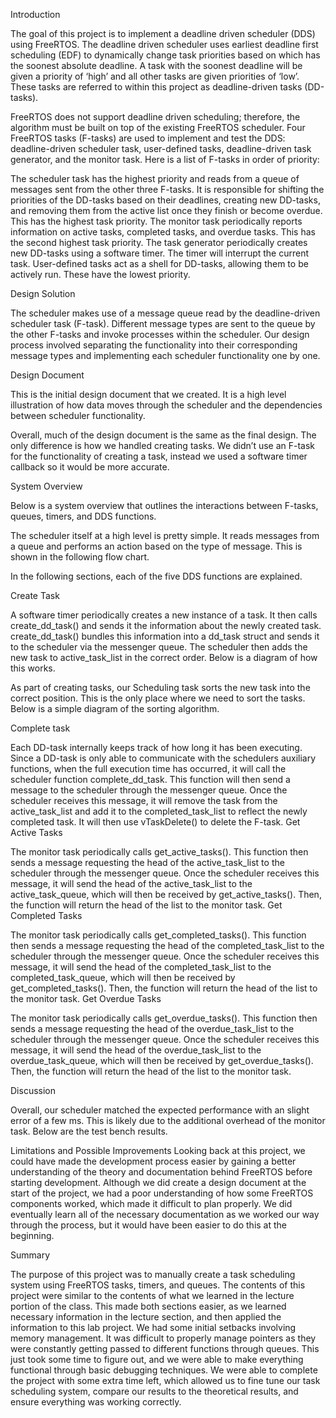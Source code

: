 Introduction

The goal of this project is to implement a deadline driven scheduler (DDS) using FreeRTOS. The deadline driven scheduler uses earliest deadline first scheduling (EDF) to dynamically change task priorities based on which has the soonest absolute deadline. A task with the soonest deadline will be given a priority of ‘high’ and all other tasks are given priorities of ‘low’. These tasks are referred to within this project as deadline-driven tasks (DD-tasks).

FreeRTOS does not support deadline driven scheduling; therefore, the algorithm must be built on top of the existing FreeRTOS scheduler. Four FreeRTOS tasks (F-tasks) are used to implement and test the DDS: deadline-driven scheduler task, user-defined tasks, deadline-driven task generator, and the monitor task. Here is a list of F-tasks in order of priority:

The scheduler task has the highest priority and reads from a queue of messages sent from the other three F-tasks. It is responsible for shifting the priorities of the DD-tasks based on their deadlines, creating new DD-tasks, and removing them from the active list once they finish or become overdue. This has the highest task priority.
The monitor task periodically reports information on active tasks, completed tasks, and overdue tasks. This has the second highest task priority.
The task generator periodically creates new DD-tasks using a software timer. The timer will interrupt the current task.
User-defined tasks act as a shell for DD-tasks, allowing them to be actively run. These have the lowest priority.

Design Solution 

The scheduler makes use of a message queue read by the deadline-driven scheduler task (F-task). Different message types are sent to the queue by the other F-tasks and invoke processes within the scheduler. Our design process involved separating the functionality into their corresponding message types and implementing each scheduler functionality one by one. 

Design Document

This is the initial design document that we created. It is a high level illustration of how data moves through the scheduler and the dependencies between scheduler functionality.

Overall, much of the design document is the same as the final design. The only difference is how we handled creating tasks. We didn’t use an F-task for the functionality of creating a task, instead we used a software timer callback so it would be more accurate.

System Overview

Below is a system overview that outlines the interactions between F-tasks, queues, timers, and DDS functions.

The scheduler itself at a high level is pretty simple. It reads messages from a queue and performs an action based on the type of message. This is shown in the following flow chart. 

In the following sections, each of the five DDS functions are explained. 

Create Task

A software timer periodically creates a new instance of a task. It then calls create_dd_task() and sends it the information about the newly created task. create_dd_task() bundles this information into a dd_task struct and sends it to the scheduler via the messenger queue. The scheduler then adds the new task to active_task_list in the correct order. Below is a diagram of how this works.

As part of creating tasks, our Scheduling task sorts the new task into the correct position. This is the only place where we need to sort the tasks. Below is a simple diagram of the sorting algorithm. 

Complete task

Each DD-task internally keeps track of how long it has been executing. Since a DD-task is only able to communicate with the schedulers auxiliary functions, when the full execution time has occurred, it will call the scheduler function complete_dd_task. This function will then send a message to the scheduler through the messenger queue. Once the scheduler receives this message, it will remove the task from the active_task_list and add it to the completed_task_list to reflect the newly completed task. It will then use vTaskDelete() to delete the F-task.
Get Active Tasks

The monitor task periodically calls get_active_tasks(). This function then sends a message requesting the head of the active_task_list to the scheduler through the messenger queue. Once the scheduler receives this message, it will send the head of the active_task_list to the active_task_queue, which will then be received by get_active_tasks(). Then, the function will return the head of the list to the monitor task.
Get Completed Tasks

The monitor task periodically calls get_completed_tasks(). This function then sends a message requesting the head of the completed_task_list to the scheduler through the messenger queue. Once the scheduler receives this message, it will send the head of the completed_task_list to the completed_task_queue, which will then be received by get_completed_tasks(). Then, the function will return the head of the list to the monitor task.
Get Overdue Tasks

The monitor task periodically calls get_overdue_tasks(). This function then sends a message requesting the head of the overdue_task_list to the scheduler through the messenger queue. Once the scheduler receives this message, it will send the head of the overdue_task_list to the overdue_task_queue, which will then be received by get_overdue_tasks(). Then, the function will return the head of the list to the monitor task.

Discussion

Overall, our scheduler matched the expected performance with an slight error of a few ms. This is likely due to the additional overhead of the monitor task. Below are the test bench results.

Limitations and Possible Improvements
Looking back at this project, we could have made the development process easier by gaining a better understanding of the theory and documentation behind FreeRTOS before starting development. Although we did create a design document at the start of the project, we had a poor understanding of how some FreeRTOS components worked, which made it difficult to plan properly. We did eventually learn all of the necessary documentation as we worked our way through the process, but it would have been easier to do this at the beginning.

Summary

The purpose of this project was to manually create a task scheduling system using FreeRTOS tasks, timers, and queues. The contents of this project were similar to the contents of what we learned in the lecture portion of the class. This made both sections easier, as we learned necessary information in the lecture section, and then applied the information to this lab project.
We had some initial setbacks involving memory management. It was difficult to properly manage pointers as they were constantly getting passed to different functions through queues. This just took some time to figure out, and we were able to make everything functional through basic debugging techniques.
We were able to complete the project with some extra time left, which allowed us to fine tune our task scheduling system, compare our results to the theoretical results, and ensure everything was working correctly.
